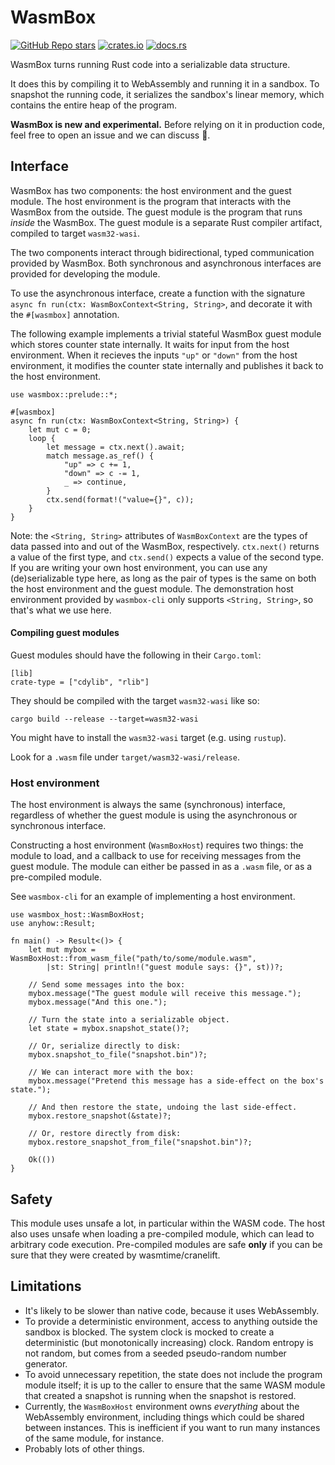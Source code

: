 # WasmBox

[![GitHub Repo stars](https://img.shields.io/github/stars/drifting-in-space/wasmbox?style=social)](https://github.com/drifting-in-space/wasmbox)
[![crates.io](https://img.shields.io/crates/v/wasmbox.svg)](https://crates.io/crates/wasmbox)
[![docs.rs](https://img.shields.io/badge/docs-release-brightgreen)](https://docs.rs/wasmbox/)

WasmBox turns running Rust code into a serializable data structure.

It does this by compiling it to WebAssembly and running it in a sandbox. To snapshot the running code, it serializes the sandbox's linear memory, which contains the entire heap of the program.

**WasmBox is new and experimental.** Before relying on it in production code, feel free to open an issue and we can discuss 🙂.

## Interface

WasmBox has two components: the host environment and the guest module. The host environment is the program that interacts with the WasmBox from the outside. The guest module is the program that runs *inside* the WasmBox. The guest module is a separate Rust compiler artifact, compiled to target `wasm32-wasi`.

The two components interact through bidirectional, typed communication provided by WasmBox. Both synchronous and asynchronous interfaces are provided for developing the module.

To use the asynchronous interface, create a function with the signature `async fn run(ctx: WasmBoxContext<String, String>`, and decorate it with the `#[wasmbox]` annotation.

The following example implements a trivial stateful WasmBox guest module which stores counter state internally. It waits for input from the host environment. When it recieves the inputs `"up"` or `"down"` from the host environment, it modifies the counter state internally and publishes it back to the host environment.

```rust,no_run
use wasmbox::prelude::*;

#[wasmbox]
async fn run(ctx: WasmBoxContext<String, String>) {
    let mut c = 0;
    loop {
        let message = ctx.next().await;
        match message.as_ref() {
            "up" => c += 1,
            "down" => c -= 1,
            _ => continue,
        }
        ctx.send(format!("value={}", c));
    }
}
```

Note: the `<String, String>` attributes of `WasmBoxContext` are the types of data passed into and out of the WasmBox, respectively. `ctx.next()` returns a value of the first type, and `ctx.send()` expects a value of the second type. If you are writing your own host environment, you can use any (de)serializable type here, as long as the pair of types is the same on both the host environment and the guest module. The demonstration host environment provided by `wasmbox-cli` only supports `<String, String>`, so that's what we use here.

#### Compiling guest modules

Guest modules should have the following in their `Cargo.toml`:

```text
[lib]
crate-type = ["cdylib", "rlib"]
```

They should be compiled with the target `wasm32-wasi` like so:

```text
cargo build --release --target=wasm32-wasi
```

You might have to install the `wasm32-wasi` target (e.g. using `rustup`).

Look for a `.wasm` file under `target/wasm32-wasi/release`.

### Host environment

The host environment is always the same (synchronous) interface, regardless of whether the guest module is using the asynchronous or synchronous interface.

Constructing a host environment (`WasmBoxHost`) requires two things: the module to load, and a callback to use for receiving messages from the guest module. The module can either be passed in as a `.wasm` file, or as a pre-compiled module.

See `wasmbox-cli` for an example of implementing a host environment.

```rust,no_run
use wasmbox_host::WasmBoxHost;
use anyhow::Result;

fn main() -> Result<()> {
    let mut mybox = WasmBoxHost::from_wasm_file("path/to/some/module.wasm",
        |st: String| println!("guest module says: {}", st))?;

    // Send some messages into the box:
    mybox.message("The guest module will receive this message.");
    mybox.message("And this one.");

    // Turn the state into a serializable object.
    let state = mybox.snapshot_state()?;
    
    // Or, serialize directly to disk:
    mybox.snapshot_to_file("snapshot.bin")?;

    // We can interact more with the box:
    mybox.message("Pretend this message has a side-effect on the box's state.");

    // And then restore the state, undoing the last side-effect.
    mybox.restore_snapshot(&state)?;

    // Or, restore directly from disk:
    mybox.restore_snapshot_from_file("snapshot.bin")?;

    Ok(())
}
```

## Safety

This module uses unsafe a lot, in particular within the WASM code. The host also uses unsafe when loading a pre-compiled module, which can lead to arbitrary code execution. Pre-compiled modules are safe **only** if you can be sure that they were created by wasmtime/cranelift.

## Limitations

- It's likely to be slower than native code, because it uses WebAssembly.
- To provide a deterministic environment, access to anything outside the sandbox is blocked. The system clock is mocked to create a deterministic (but monotonically increasing) clock. Random entropy is not random, but comes from a seeded pseudo-random number generator.
- To avoid unnecessary repetition, the state does not include the program module itself; it is up to the caller to ensure that the same WASM module that created a snapshot is running when the snapshot is restored.
- Currently, the `WasmBoxHost` environment owns *everything* about the WebAssembly environment, including things which could be shared between instances. This is inefficient if you want to run many instances of the same module, for instance.
- Probably lots of other things.
